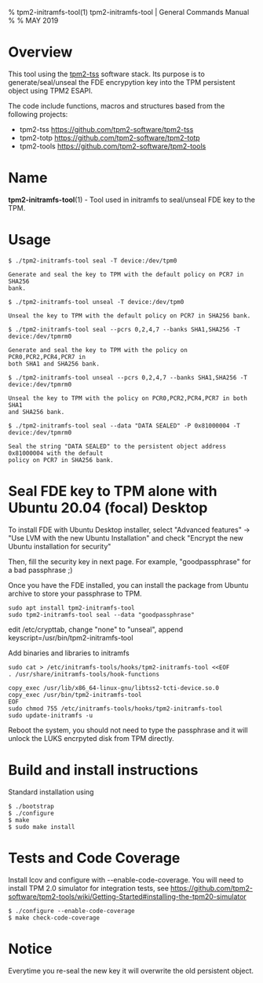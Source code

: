 % tpm2-initramfs-tool(1) tpm2-initramfs-tool | General Commands Manual
%
% MAY 2019

# Overview
This tool using the [tpm2-tss](https://github.com/tpm2-software/tpm2-tss) software stack.
Its purpose is to generate/seal/unseal the FDE encrypytion key into the TPM persistent
object using TPM2 ESAPI.

The code include functions, macros and structures based from the following projects:
* tpm2-tss   https://github.com/tpm2-software/tpm2-tss
* tpm2-totp  https://github.com/tpm2-software/tpm2-totp
* tpm2-tools https://github.com/tpm2-software/tpm2-tools

# Name
**tpm2-initramfs-tool**(1) - Tool used in initramfs to seal/unseal FDE key to the TPM.

# Usage
```
$ ./tpm2-initramfs-tool seal -T device:/dev/tpm0

Generate and seal the key to TPM with the default policy on PCR7 in SHA256
bank.

$ ./tpm2-initramfs-tool unseal -T device:/dev/tpm0

Unseal the key to TPM with the default policy on PCR7 in SHA256 bank.

$ ./tpm2-initramfs-tool seal --pcrs 0,2,4,7 --banks SHA1,SHA256 -T device:/dev/tpmrm0

Generate and seal the key to TPM with the policy on PCR0,PCR2,PCR4,PCR7 in
both SHA1 and SHA256 bank.

$ ./tpm2-initramfs-tool unseal --pcrs 0,2,4,7 --banks SHA1,SHA256 -T device:/dev/tpmrm0

Unseal the key to TPM with the policy on PCR0,PCR2,PCR4,PCR7 in both SHA1
and SHA256 bank.

$ ./tpm2-initramfs-tool seal --data "DATA SEALED" -P 0x81000004 -T device:/dev/tpmrm0

Seal the string "DATA SEALED" to the persistent object address 0x81000004 with the default
policy on PCR7 in SHA256 bank.

```

# Seal FDE key to TPM alone with Ubuntu 20.04 (focal) Desktop

To install FDE with Ubuntu Desktop installer, select "Advanced features" -> "Use LVM with the new Ubuntu Installation" and
check "Encrypt the new Ubuntu installation for security"

Then, fill the security key in next page. For example, "goodpassphrase" for a bad passphrase ;)

Once you have the FDE installed, you can install the package from Ubuntu archive
to store your passphrase to TPM.

```
sudo apt install tpm2-initramfs-tool
sudo tpm2-initramfs-tool seal --data "goodpassphrase"
```

edit /etc/crypttab, change "none" to "unseal", append keyscript=/usr/bin/tpm2-initramfs-tool

Add binaries and libraries to initramfs
```
sudo cat > /etc/initramfs-tools/hooks/tpm2-initramfs-tool <<EOF
. /usr/share/initramfs-tools/hook-functions

copy_exec /usr/lib/x86_64-linux-gnu/libtss2-tcti-device.so.0
copy_exec /usr/bin/tpm2-initramfs-tool
EOF
sudo chmod 755 /etc/initramfs-tools/hooks/tpm2-initramfs-tool
sudo update-initramfs -u
```

Reboot the system, you should not need to type the passphrase and it will unlock the LUKS encrpyted disk from TPM directly.

# Build and install instructions
Standard installation using
```
$ ./bootstrap
$ ./configure
$ make
$ sudo make install
```

# Tests and Code Coverage

Install lcov and configure with --enable-code-coverage.
You will need to install TPM 2.0 simulator for integration tests, see
https://github.com/tpm2-software/tpm2-tools/wiki/Getting-Started#installing-the-tpm20-simulator

```
$ ./configure --enable-code-coverage
$ make check-code-coverage
```

# Notice

Everytime you re-seal the new key it will overwrite the old persistent object.
